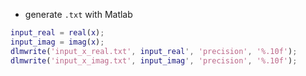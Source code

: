 - generate `.txt` with Matlab
```matlab
input_real = real(x);
input_imag = imag(x);
dlmwrite('input_x_real.txt', input_real', 'precision', '%.10f');
dlmwrite('input_x_imag.txt', input_imag', 'precision', '%.10f');
```
